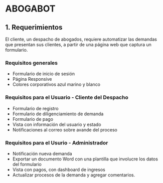 # ABOGABOT

## 1. Requerimientos

El cliente, un despacho de abogados, requiere automatizar las demandas que presentan sus clientes, a partir de una página web que captura un formulario.

### Requisitos generales

- Formulario de inicio de sesión
- Página Responsive
- Colores corporativos azul marino y blanco

### Requisitos para el Usuario - Cliente del Despacho

- Formulario de registro
- Formulario de diligenciamiento de demanda
- Formulario de pago
- Vista con información del usuario y estado
- Notificaciones al correo sobre avande del proceso

### Requisitos para el Usurio - Administrador

- Notificación nueva demanda
- Exportar un documento Word con una plantilla que involucre los datos del formulario
- Vista con pagos, con dashboard de ingresos
- Actualizar procesos de la demanda y agregar comentarios.
